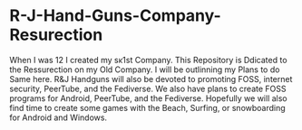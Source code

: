 # R-J-Hand-Guns-Company-Resurection
When I was 12 I created my sκ1st Company. This Repository is Ddicated to the Ressurection on my Old Company. I will be outlinning my Plans to do Same here. R&J Handguns will also be devoted to promoting FOSS, internet security, PeerTube, and the Fediverse. We also have plans to create FOSS programs for Android, PeerTube, and the Fediverse. Hopefully we will also find time to create some games with the Beach, Surfing, or snowboarding for Android and Windows.




